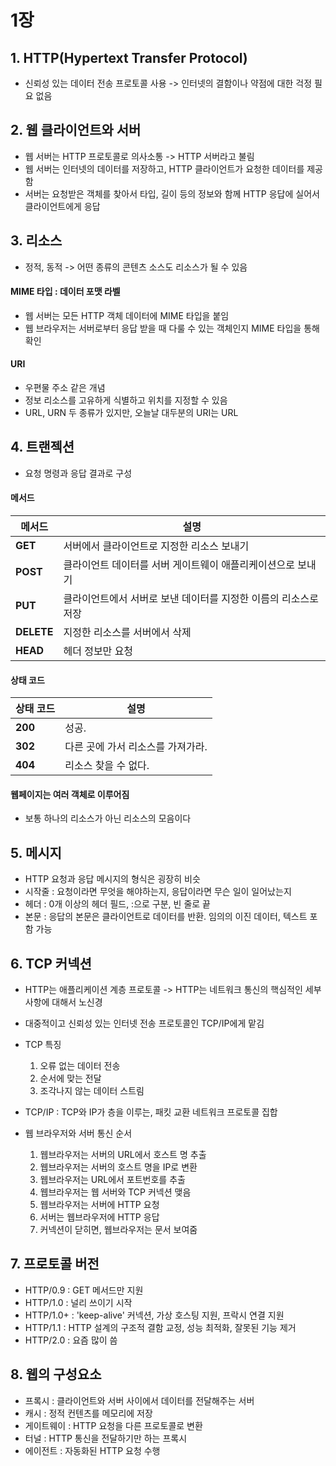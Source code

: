 # 1장

## 1. HTTP(Hypertext Transfer Protocol)
- 신뢰성 있는 데이터 전송 프로토콜 사용 
-> 인터넷의 결함이나 약점에 대한 걱정 필요 없음


## 2. 웹 클라이언트와 서버
- 웹 서버는 HTTP 프로토콜로 의사소통 -> HTTP 서버라고 불림
- 웹 서버는 인터넷의 데이터를 저장하고, HTTP 클라이언트가 요청한 데이터를 제공함
- 서버는 요청받은 객체를 찾아서 타입, 길이 등의 정보와 함께 HTTP 응답에 실어서 클라이언트에게 응답

## 3. 리소스
- 정적, 동적 -> 어떤 종류의 콘텐츠 소스도 리소스가 될 수 있음

#### MIME 타입 : 데이터 포맷 라벨
- 웹 서버는 모든 HTTP 객체 데이터에 MIME 타입을 붙임
- 웹 브라우저는 서버로부터 응답 받을 때 다룰 수 있는 객체인지 MIME 타입을 통해 확인

#### URI
- 우편물 주소 같은 개념
- 정보 리소스를 고유하게 식별하고 위치를 지정할 수 있음
- URL, URN 두 종류가 있지만, 오늘날 대두분의 URI는 URL

## 4. 트랜젝션
- 요청 명령과 응답 결과로 구성

#### 메서드

| 메서드   | 설명                                   |
|----------|----------------------------------------|
| **GET**  | 서버에서 클라이언트로 지정한 리소스  보내기         |
| **POST** | 클라이언트 데이터를 서버 게이트웨이 애플리케이션으로 보내기           |
| **PUT**  | 클라이언트에서 서버로 보낸 데이터를 지정한 이름의 리소스로 저장 |
| **DELETE** | 지정한 리소스를 서버에서 삭제     |
| **HEAD** | 헤더 정보만 요청              |

#### 상태 코드

| 상태 코드 | 설명                              |
|-----------|-----------------------------------|
| **200**   | 성공. |
| **302**   | 다른 곳에 가서 리소스를 가져가라. |
| **404**   | 리소스 찾을 수 없다. |

#### 웹페이지는 여러 객체로 이루어짐
- 보통 하나의 리소스가 아닌 리소스의 모음이다


## 5. 메시지
- HTTP 요청과 응답 메시지의 형식은 굉장히 비슷
- 시작줄 : 요청이라면 무엇을 해야하는지, 응답이라면 무슨 일이 일어났는지
- 헤더 : 0개 이상의 헤더 필드, :으로 구분, 빈 줄로 끝
- 본문 : 응답의 본문은 클라이언트로 데이터를 반환. 임의의 이진 데이터, 텍스트 포함 가능

## 6. TCP 커넥션
- HTTP는 애플리케이션 계층 프로토콜 -> HTTP는 네트워크 통신의 핵심적인 세부사항에 대해서 노신경
- 대중적이고 신뢰성 있는 인터넷 전송 프로토콜인 TCP/IP에게 맡김
- TCP 특징
  1. 오류 없는 데이터 전송
  2. 순서에 맞는 전달
  3. 조각나지 않는 데이터 스트림
- TCP/IP : TCP와 IP가 층을 이루는, 패킷 교환 네트워크 프로토콜 집합

- 웹 브라우저와 서버 통신 순서
  1. 웹브라우저는 서버의 URL에서 호스트 명 추출
  2. 웹브라우저는 서버의 호스트 명을 IP로 변환
  3. 웹브라우저는 URL에서 포트번호를 추출
  4. 웹브라우저는 웹 서버와 TCP 커넥션 맺음
  5. 웹브라우저는 서버에 HTTP 요청
  6. 서버는 웹브라우저에 HTTP 응답
  7. 커넥션이 닫히면, 웹브라우저는 문서 보여줌


## 7. 프로토콜 버전
- HTTP/0.9 : GET 메서드만 지원
- HTTP/1.0 : 널리 쓰이기 시작
- HTTP/1.0+ : 'keep-alive' 커넥션, 가상 호스팅 지원, 프락시 연결 지원
- HTTP/1.1 : HTTP 설계의 구조적 결함 교정, 성능 최적화, 잘못된 기능 제거
- HTTP/2.0 : 요즘 많이 씀

## 8. 웹의 구성요소
- 프록시 : 클라이언트와 서버 사이에서 데이터를 전달해주는 서버
- 캐시 : 정적 컨텐츠를 메모리에 저장
- 게이트웨이 : HTTP 요청을 다른 프로토콜로 변환
- 터널 : HTTP 통신을 전달하기만 하는 프록시
- 에이전트 : 자동화된 HTTP 요청 수행

